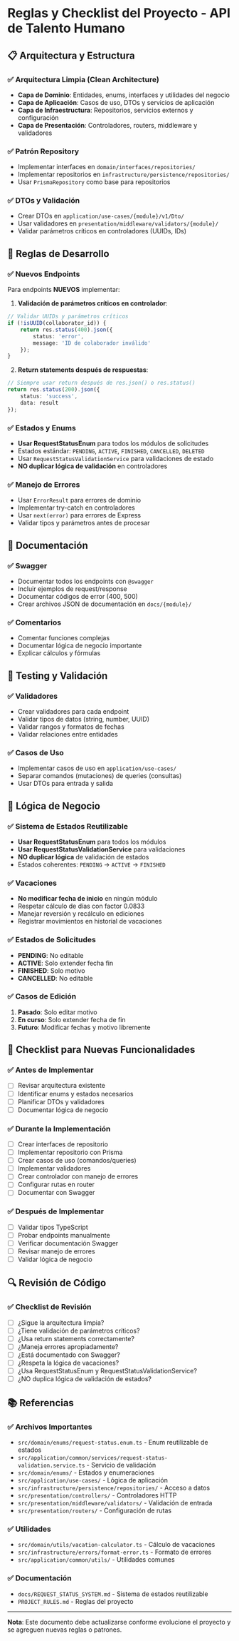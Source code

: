 # Reglas y Checklist del Proyecto - API de Talento Humano

## 📋 Arquitectura y Estructura

### ✅ Arquitectura Limpia (Clean Architecture)
- **Capa de Dominio**: Entidades, enums, interfaces y utilidades del negocio
- **Capa de Aplicación**: Casos de uso, DTOs y servicios de aplicación
- **Capa de Infraestructura**: Repositorios, servicios externos y configuración
- **Capa de Presentación**: Controladores, routers, middleware y validadores

### ✅ Patrón Repository
- Implementar interfaces en `domain/interfaces/repositories/`
- Implementar repositorios en `infrastructure/persistence/repositories/`
- Usar `PrismaRepository` como base para repositorios

### ✅ DTOs y Validación
- Crear DTOs en `application/use-cases/{module}/v1/Dto/`
- Usar validadores en `presentation/middleware/validators/{module}/`
- Validar parámetros críticos en controladores (UUIDs, IDs)

## 🔧 Reglas de Desarrollo

### ✅ Nuevos Endpoints
Para endpoints **NUEVOS** implementar:

1. **Validación de parámetros críticos en controlador**:
```typescript
// Validar UUIDs y parámetros críticos
if (!isUUID(collaborator_id)) {
    return res.status(400).json({
        status: 'error',
        message: 'ID de colaborador inválido'
    });
}
```

2. **Return statements después de respuestas**:
```typescript
// Siempre usar return después de res.json() o res.status()
return res.status(200).json({
    status: 'success',
    data: result
});
```

### ✅ Estados y Enums
- **Usar RequestStatusEnum** para todos los módulos de solicitudes
- Estados estándar: `PENDING`, `ACTIVE`, `FINISHED`, `CANCELLED`, `DELETED`
- Usar `RequestStatusValidationService` para validaciones de estado
- **NO duplicar lógica de validación** en controladores

### ✅ Manejo de Errores
- Usar `ErrorResult` para errores de dominio
- Implementar try-catch en controladores
- Usar `next(error)` para errores de Express
- Validar tipos y parámetros antes de procesar

## 📝 Documentación

### ✅ Swagger
- Documentar todos los endpoints con `@swagger`
- Incluir ejemplos de request/response
- Documentar códigos de error (400, 500)
- Crear archivos JSON de documentación en `docs/{module}/`

### ✅ Comentarios
- Comentar funciones complejas
- Documentar lógica de negocio importante
- Explicar cálculos y fórmulas

## 🧪 Testing y Validación

### ✅ Validadores
- Crear validadores para cada endpoint
- Validar tipos de datos (string, number, UUID)
- Validar rangos y formatos de fechas
- Validar relaciones entre entidades

### ✅ Casos de Uso
- Implementar casos de uso en `application/use-cases/`
- Separar comandos (mutaciones) de queries (consultas)
- Usar DTOs para entrada y salida

## 🔄 Lógica de Negocio

### ✅ Sistema de Estados Reutilizable
- **Usar RequestStatusEnum** para todos los módulos
- **Usar RequestStatusValidationService** para validaciones
- **NO duplicar lógica** de validación de estados
- Estados coherentes: `PENDING` → `ACTIVE` → `FINISHED`

### ✅ Vacaciones
- **No modificar fecha de inicio** en ningún módulo
- Respetar cálculo de días con factor 0.0833
- Manejar reversión y recálculo en ediciones
- Registrar movimientos en historial de vacaciones

### ✅ Estados de Solicitudes
- **PENDING**: No editable
- **ACTIVE**: Solo extender fecha fin
- **FINISHED**: Solo motivo
- **CANCELLED**: No editable

### ✅ Casos de Edición
1. **Pasado**: Solo editar motivo
2. **En curso**: Solo extender fecha de fin
3. **Futuro**: Modificar fechas y motivo libremente

## 🚀 Checklist para Nuevas Funcionalidades

### ✅ Antes de Implementar
- [ ] Revisar arquitectura existente
- [ ] Identificar enums y estados necesarios
- [ ] Planificar DTOs y validadores
- [ ] Documentar lógica de negocio

### ✅ Durante la Implementación
- [ ] Crear interfaces de repositorio
- [ ] Implementar repositorio con Prisma
- [ ] Crear casos de uso (comandos/queries)
- [ ] Implementar validadores
- [ ] Crear controlador con manejo de errores
- [ ] Configurar rutas en router
- [ ] Documentar con Swagger

### ✅ Después de Implementar
- [ ] Validar tipos TypeScript
- [ ] Probar endpoints manualmente
- [ ] Verificar documentación Swagger
- [ ] Revisar manejo de errores
- [ ] Validar lógica de negocio

## 🔍 Revisión de Código

### ✅ Checklist de Revisión
- [ ] ¿Sigue la arquitectura limpia?
- [ ] ¿Tiene validación de parámetros críticos?
- [ ] ¿Usa return statements correctamente?
- [ ] ¿Maneja errores apropiadamente?
- [ ] ¿Está documentado con Swagger?
- [ ] ¿Respeta la lógica de vacaciones?
- [ ] ¿Usa RequestStatusEnum y RequestStatusValidationService?
- [ ] ¿NO duplica lógica de validación de estados?

## 📚 Referencias

### ✅ Archivos Importantes
- `src/domain/enums/request-status.enum.ts` - Enum reutilizable de estados
- `src/application/common/services/request-status-validation.service.ts` - Servicio de validación
- `src/domain/enums/` - Estados y enumeraciones
- `src/application/use-cases/` - Lógica de aplicación
- `src/infrastructure/persistence/repositories/` - Acceso a datos
- `src/presentation/controllers/` - Controladores HTTP
- `src/presentation/middleware/validators/` - Validación de entrada
- `src/presentation/routers/` - Configuración de rutas

### ✅ Utilidades
- `src/domain/utils/vacation-calculator.ts` - Cálculo de vacaciones
- `src/infrastructure/errors/format-error.ts` - Formato de errores
- `src/application/common/utils/` - Utilidades comunes

### ✅ Documentación
- `docs/REQUEST_STATUS_SYSTEM.md` - Sistema de estados reutilizable
- `PROJECT_RULES.md` - Reglas del proyecto

---

**Nota**: Este documento debe actualizarse conforme evolucione el proyecto y se agreguen nuevas reglas o patrones. 